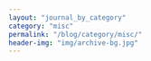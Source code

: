 ```yaml
---
layout: "journal_by_category"
category: "misc"
permalink: "/blog/category/misc/"
header-img: "img/archive-bg.jpg"
---
```

